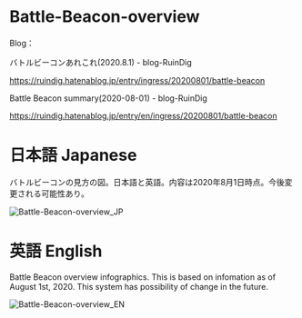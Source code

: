 # Battle-Beacon-overview

Blog：

バトルビーコンあれこれ(2020.8.1) - blog-RuinDig

https://ruindig.hatenablog.jp/entry/ingress/20200801/battle-beacon 

Battle Beacon summary(2020-08-01) - blog-RuinDig

https://ruindig.hatenablog.jp/entry/en/ingress/20200801/battle-beacon

# 日本語 Japanese

バトルビーコンの見方の図。日本語と英語。内容は2020年8月1日時点。今後変更される可能性あり。

![Battle-Beacon-overview_JP](https://user-images.githubusercontent.com/20723919/124847870-b81f8180-dfd6-11eb-8cd7-d4b46e8c6b4c.png)

# 英語 English

Battle Beacon overview infographics. This is based on infomation as of August 1st, 2020. This system has possibility of change in the future.

![Battle-Beacon-overview_EN](https://user-images.githubusercontent.com/20723919/124847901-ca012480-dfd6-11eb-9e47-5b5e2a4dab40.png)
